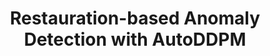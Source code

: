 ---
layout: page
title: Restauration-based Anomaly Detection with AutoDDPM
description: Guided Research supervised by Cosmin I. Bercea
img: assets/img/publication_preview/autoddpm.gif
redirect: https://ci.bercea.net/project/autoddpm/
importance: 2
category: university
horizontal: true
---